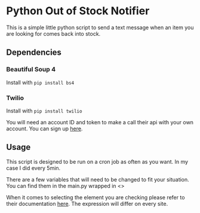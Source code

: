 # Python Out of Stock Notifier
This is a simple little python script to send a text message when an item you are looking for comes back into stock.

## Dependencies

### Beautiful Soup 4
Install with `pip install bs4`

### Twilio
Install with `pip install twilio`

You will need an account ID and token to make a call their api with your own account. You can sign up [here](https://www.twilio.com/en-us).

## Usage
This script is designed to be run on a cron job as often as you want. In my case I did every 5min.

There are a few variables that will need to be changed to fit your situation. You can find them in the main.py wrapped in <>

When it comes to selecting the element you are checking please refer to their documentation [here](https://www.crummy.com/software/BeautifulSoup/bs4/doc/). The expression will differ on every site.

